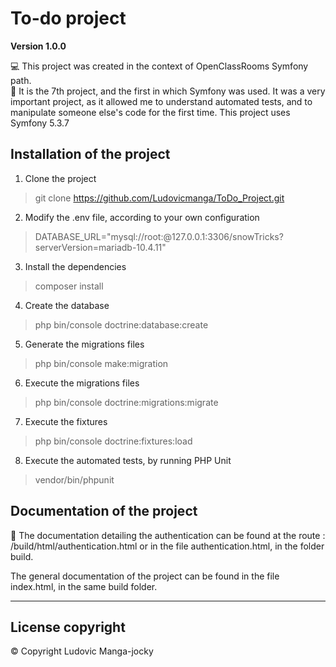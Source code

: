 # To-do project

**Version 1.0.0** 

:computer: This project was created in the context of OpenClassRooms Symfony path. </br>
:briefcase: It is the 7th project, and the first in which Symfony was used. 
It was a very important project, as it allowed me to understand automated tests, and to manipulate someone else's code for the first time.
This project uses Symfony 5.3.7

## Installation of the project

1.  Clone the project
> git clone https://github.com/Ludovicmanga/ToDo_Project.git

2.  Modify the .env file, according to your own configuration
> DATABASE_URL="mysql://root:@127.0.0.1:3306/snowTricks?serverVersion=mariadb-10.4.11"

3.  Install the dependencies 
> composer install

4.  Create the database
> php bin/console doctrine:database:create

5.  Generate the migrations files 
> php bin/console make:migration

6.  Execute the migrations files
> php bin/console doctrine:migrations:migrate

7.  Execute the fixtures
> php bin/console doctrine:fixtures:load

8. Execute the automated tests, by running PHP Unit
> vendor/bin/phpunit

## Documentation of the project

:closed_book: The documentation detailing the authentication can be found at the route : /build/html/authentication.html or in the file authentication.html, in the folder build.

The general documentation of the project can be found in the file index.html, in the same build folder.

--- 

## License  copyright 
:copyright: Copyright Ludovic Manga-jocky 